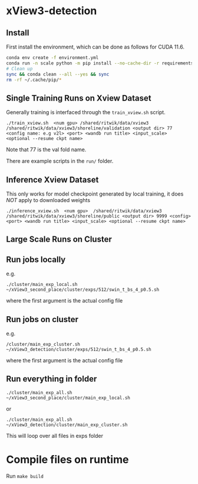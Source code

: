 # xView3-detection

## Install 

First install the environment, which can be done as follows for CUDA 11.6. 

```bash
conda env create -f environment.yml
conda run -n scale python -m pip install --no-cache-dir -r requirements.txt
# Clean up
sync && conda clean --all --yes && sync 
rm -rf ~/.cache/pip/*
```

## Single Training Runs on Xview Dataset

Generally training is interfaced through the ```train_xview.sh``` script.

```
./train_xview.sh  <num gpu> /shared/ritwik/data/xview3 /shared/ritwik/data/xview3/shoreline/validation <output dir> 77 <config name: e.g v2l> <port> <wandb run title> <input_scale> <optional --resume ckpt name>
```

Note that 77 is the val fold name.

There are example scripts in the ```run/``` folder. 

## Inference Xview Dataset

This only works for model checkpoint generated by local training, it does *NOT* apply to downloaded weights

```
./inference_xview.sh  <num gpu>  /shared/ritwik/data/xview3 /shared/ritwik/data/xview3/shoreline/public <output dir> 9999 <config> <port> <wandb run title> <input_scale> <optional --resume ckpt name>
```


## Large Scale Runs on Cluster

## Run jobs locally

e.g.
```
./cluster/main_exp_local.sh  ~/xView3_second_place/cluster/exps/512/swin_t_bs_4_p0.5.sh
```

where the first argument is the actual config file

## Run jobs on cluster

e.g.
```
/cluster/main_exp_cluster.sh  ~/xView3_detection/cluster/exps/512/swin_t_bs_4_p0.5.sh
```

where the first argument is the actual config file

## Run everything in folder
```
./cluster/main_exp_all.sh ~/xView3_second_place/cluster/main_exp_local.sh
``` 
or 

```
./cluster/main_exp_all.sh ~/xView3_detection/cluster/main_exp_cluster.sh
```
This will loop over all files in exps folder

# Compile files on runtime

Run `make build`


